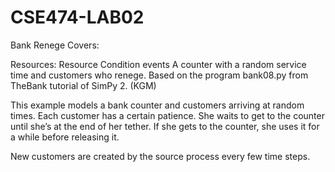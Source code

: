 # CSE474-LAB02
Bank Renege
Covers:

Resources: Resource
Condition events
A counter with a random service time and customers who renege. Based on the program bank08.py from TheBank tutorial of SimPy 2. (KGM)

This example models a bank counter and customers arriving at random times. Each customer has a certain patience. She waits to get to the counter until she’s at the end of her tether. If she gets to the counter, she uses it for a while before releasing it.

New customers are created by the source process every few time steps.
